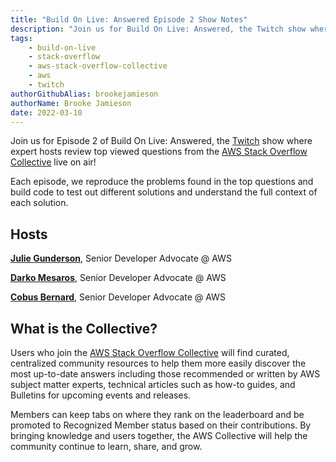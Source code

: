 ```yaml
---
title: "Build On Live: Answered Episode 2 Show Notes"
description: "Join us for Build On Live: Answered, the Twitch show where expert hosts review top viewed questions from the AWS Stack Overflow Collective live on air!"
tags:
    - build-on-live
    - stack-overflow
    - aws-stack-overflow-collective
    - aws
    - twitch
authorGithubAlias: brookejamieson
authorName: Brooke Jamieson
date: 2022-03-10
---
```


Join us for Episode 2 of Build On Live: Answered, the [Twitch](https://twitch.tv/aws) show where expert hosts review top viewed questions from the [AWS Stack Overflow Collective](https://stackoverflow.com/collectives/aws) live on air!

Each episode, we reproduce the problems found in the top questions and build code to test out different solutions and understand the full context of each solution.

## Hosts

[**Julie Gunderson**](https://twitter.com/Julie_Gund), Senior Developer Advocate @ AWS

[**Darko Mesaros**](https://twitter.com/darkosubotica), Senior Developer Advocate @ AWS

[**Cobus Bernard**](https://twitter.com/cobusbernard), Senior Developer Advocate @ AWS

## What is the Collective?

Users who join the [AWS Stack Overflow Collective](https://stackoverflow.com/collectives/aws) will find curated, centralized community resources to help them more easily discover the most up-to-date answers including those recommended or written by AWS subject matter experts, technical articles such as how-to guides, and Bulletins for upcoming events and releases. 

Members can keep tabs on where they rank on the leaderboard and be promoted to Recognized Member status based on their contributions. By bringing knowledge and users together, the AWS Collective will help the community continue to learn, share, and grow.

